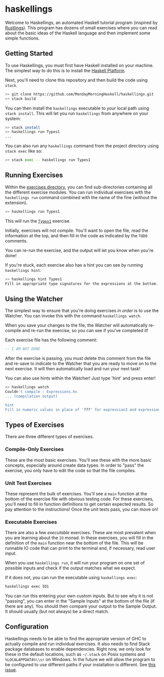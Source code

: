 # haskellings

Welcome to Haskellings, an automated Haskell tutorial program (inspired by [Rustlings](https://www.github.com/rust-lang/rustlings)). This program has dozens of small exercises where you can read about the basic ideas of the Haskell language and then implement some simple functions.

## Getting Started

To use Haskellings, you must first have Haskell installed on your machine. The simplest way to do this is to install the [Haskell Platform](https://haskell.org/platform).

Next, you'll need to clone this repository and then build the code using `stack`.

```bash
>> git clone https://github.com/MondayMorningHaskell/haskellings.git
>> stack build
```

You can then install the `haskellings` executable to your local path using `stack install`. This will let you run `haskellings` from anywhere on your system:

```bash
>> stack install
>> haskellings run Types1
...
```

You can also run any `haskellings` command from the project directory using `stack exec` like so:

```bash
>> stack exec -- haskellings run Types1
```

## Running Exercises

Within the [exercises directory](https://github.com/MondayMorningHaskell/haskellings/tree/master/exercises), you can find sub-directories containing all the different exercise modules. You can run individual exercises with the `haskellings run` command combined with the name of the fine (without the extension).

```bash
>> haskellings run Types1
```

This will run the [`Types1`](https://github.com/MondayMorningHaskell/haskellings/blob/master/exercises/basics/Types1.hs) exercise.

Initially, exercises will not compile. You'll want to open the file, read the information at the top, and then fill in the code as indicated by the `TODO` comments.

You can re-run the exercise, and the output will let you know when you're done!

If you're stuck, each exercise also has a hint you can see by running `haskellings hint`:

```bash
>> haskellings hint Types1
Fill in appropriate type signatures for the expressions at the bottom.
```

## Using the Watcher

The simplest way to ensure that you're doing exercises _in order_ is to use the Watcher. You can invoke this with the command `haskellings watch`.

When you save your changes to the file, the Watcher will automatically re-compile and re-run the exercise, so you can see if you've completed it!

Each exercise file has the following comment:

```haskell
-- I AM NOT DONE
```

After the exercise is passing, you must delete this comment from the file and re-save to indicate to the Watcher that you are ready to move on to the next exercise. It will then automatically load and run your next task!

You can also use hints within the Watcher! Just type 'hint' and press enter!

```bash
>> haskellings watch
Couldn't compile : Expressions.hs
... (compilation output)

hint
Fill in numeric values in place of '???' for expression3 and expression4.
```

## Types of Exercises

There are three different types of exercises.

### Compile-Only Exercises

These are the most basic exercises. You'll see these with the more basic concepts, especially around create data types. In order to "pass" the exercise, you only have to edit the code so that the file compiles.

### Unit Test Exercises

These represent the bulk of exercises. You'll see a `main` function at the bottom of the exercise file with obvious testing code. For these exercises, you'll need to fill in function definitions to get certain expected results. So pay attention to the instructions! Once the unit tests pass, you can move on!

### Executable Exercises

There are also a few _executable_ exercises. These are most prevalent when you are learning about the `IO` monad. In these exercises, you will fill in the definition of the `main` function near the bottom of the file. This will be runnable IO code that can print to the terminal and, if necessary, read user input.

When you use `haskellings run`, it will run your program on one set of possible inputs and check if the output matches what we expect.

If it does not, you can run the executable using `haskellings exec`:

```bash
haskellings exec IO1
```

You can run this entering your own custom inputs. But to see why it is not "passing", you can enter in the "Sample Inputs" at the bottom of the file (if there are any). You should then compare your output to the Sample Output. It should usually (but not always) be a direct match.

## Configuration

Haskellings needs to be able to find the appropriate version of GHC to actually compile and run individual exercises. It also needs to find Stack package databases to enable dependencies. Right now, we only look for these in the default locations, such as `~/.stack` on Posix systems and `%LOCALAPPDATA%\\sr` on Windows. In the future we will allow the program to be configured to use different paths if your installation is different. See [this issue](https://github.com/MondayMorningHaskell/haskellings/issues/16).
